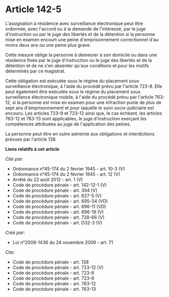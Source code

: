 # Article 142-5

L'assignation à résidence avec surveillance électronique peut être ordonnée, avec l'accord ou à la demande de l'intéressé,
par le juge d'instruction ou par le juge des libertés et de la détention si la personne mise en examen encourt une peine
d'emprisonnement correctionnel d'au moins deux ans ou une peine plus grave. 

Cette mesure oblige la personne à demeurer à son domicile ou dans une résidence fixée par le juge d'instruction ou le juge
des libertés et de la détention et de ne s'en absenter qu'aux conditions et pour les motifs déterminés par ce magistrat. 

Cette obligation est exécutée sous le régime du placement sous surveillance électronique, à l'aide du procédé prévu par
l'article 723-8. Elle peut également être exécutée sous le régime du placement sous surveillance électronique mobile, à
l'aide du procédé prévu par l'article 763-12, si la personne est mise en examen pour une infraction punie de plus de sept ans
d'emprisonnement et pour laquelle le suivi socio-judiciaire est encouru. Les articles 723-9 et 723-12 ainsi que, le cas
échéant, les articles 763-12 et 763-13 sont applicables, le juge d'instruction exerçant les compétences attribuées au juge de
l'application des peines. 

La personne peut être en outre astreinte aux obligations et interdictions prévues par l'article 138.

**Liens relatifs à cet article**

_Cité par_:

  - Ordonnance n°45-174 du 2 février 1945 - art. 10-3 (V)
  - Ordonnance n°45-174 du 2 février 1945 - art. 12 (V)
  - Arrêté du 22 août 2012 - art. 1 (V)
  - Code de procédure pénale - art. 142-12-1 (V)
  - Code de procédure pénale - art. 394 (V)
  - Code de procédure pénale - art. 627-5 (V)
  - Code de procédure pénale - art. 695-34 (VD)
  - Code de procédure pénale - art. 696-11 (VD)
  - Code de procédure pénale - art. 696-19 (V)
  - Code de procédure pénale - art. 728-66 (V)
  - Code de procédure pénale - art. D32-3 (V)

_Créé par_:

  - Loi n°2009-1436 du 24 novembre 2009 - art. 71

_Cite_:

  - Code de procédure pénale - art. 138
  - Code de procédure pénale - art. 723-12 (V)
  - Code de procédure pénale - art. 723-8
  - Code de procédure pénale - art. 723-9
  - Code de procédure pénale - art. 763-12
  - Code de procédure pénale - art. 763-13
